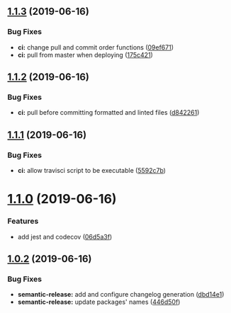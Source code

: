 ## [1.1.3](https://github.com/and-end/obibok/compare/v1.1.2...v1.1.3) (2019-06-16)


### Bug Fixes

* **ci:** change pull and commit order functions ([09ef671](https://github.com/and-end/obibok/commit/09ef671))
* **ci:** pull from master when deploying ([175c421](https://github.com/and-end/obibok/commit/175c421))

## [1.1.2](https://github.com/and-end/obibok/compare/v1.1.1...v1.1.2) (2019-06-16)


### Bug Fixes

* **ci:** pull before committing formatted and linted files ([d842261](https://github.com/and-end/obibok/commit/d842261))

## [1.1.1](https://github.com/and-end/obibok/compare/v1.1.0...v1.1.1) (2019-06-16)


### Bug Fixes

* **ci:** allow travisci script to be executable ([5592c7b](https://github.com/and-end/obibok/commit/5592c7b))

# [1.1.0](https://github.com/and-end/obibok/compare/v1.0.2...v1.1.0) (2019-06-16)


### Features

* add jest and codecov ([06d5a3f](https://github.com/and-end/obibok/commit/06d5a3f))

## [1.0.2](https://github.com/and-end/obibok/compare/v1.0.1...v1.0.2) (2019-06-16)


### Bug Fixes

* **semantic-release:** add and configure changelog generation ([dbd14e1](https://github.com/and-end/obibok/commit/dbd14e1))
* **semantic-release:** update packages' names ([446d50f](https://github.com/and-end/obibok/commit/446d50f))
